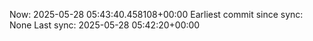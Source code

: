Now: 2025-05-28 05:43:40.458108+00:00 Earliest commit since sync: None Last sync: 2025-05-28 05:42:20+00:00
